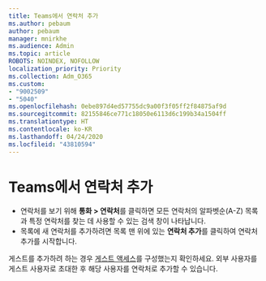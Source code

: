 ```yaml
---
title: Teams에서 연락처 추가
ms.author: pebaum
author: pebaum
manager: mnirkhe
ms.audience: Admin
ms.topic: article
ROBOTS: NOINDEX, NOFOLLOW
localization_priority: Priority
ms.collection: Adm_O365
ms.custom:
- "9002509"
- "5040"
ms.openlocfilehash: 0ebe897d4ed57755dc9a00f3f05ff2f84875af9d
ms.sourcegitcommit: 82155846ce771c18050e6113d6c199b34a1504ff
ms.translationtype: HT
ms.contentlocale: ko-KR
ms.lasthandoff: 04/24/2020
ms.locfileid: "43810594"
---
```

# <a name="add-contacts-in-teams"></a>Teams에서 연락처 추가

- 연락처를 보기 위해 **통화 > 연락처**를 클릭하면 모든 연락처의 알파벳순(A-Z) 목록과 특정 연락처를 찾는 데 사용할 수 있는 검색 창이 나타납니다. 
- 목록에 새 연락처를 추가하려면 목록 맨 위에 있는 **연락처 추가**를 클릭하여 연락처 추가를 시작합니다.

게스트를 추가하려 하는 경우 [게스트 액세스](https://docs.microsoft.com/microsoftteams/set-up-guests)를 구성했는지 확인하세요. 외부 사용자를 게스트 사용자로 초대한 후 해당 사용자를 연락처로 추가할 수 있습니다.
